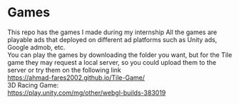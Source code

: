 # Games
This repo has the games I made during my internship All the games are playable ads that deployed on different ad platforms such as Unity ads, Google admob, etc.  <br> 
You can play the games by downloading the folder you want, but for the Tile game they may request a local server, so you could upload them to the server or try them on the following link  <br> 
https://ahmad-fares2002.github.io/Tile-Game/  <br>
3D Racing Game: <br>
https://play.unity.com/mg/other/webgl-builds-383019


